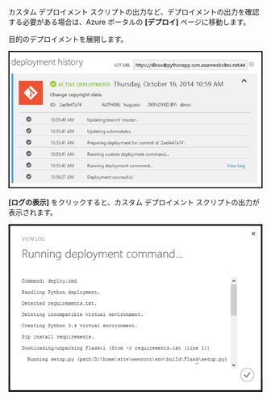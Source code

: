 カスタム デプロイメント スクリプトの出力など、デプロイメントの出力を確認する必要がある場合は、Azure ポータルの **[デプロイ]** ページに移動します。

目的のデプロイメントを展開します。

![](./media/web-sites-python-troubleshoot-deployment/portal-deployment-history.png)

**[ログの表示]** をクリックすると、カスタム デプロイメント スクリプトの出力が表示されます。

![](./media/web-sites-python-troubleshoot-deployment/portal-deployment-log.png)

<!---HONumber=July15_HO4-->
